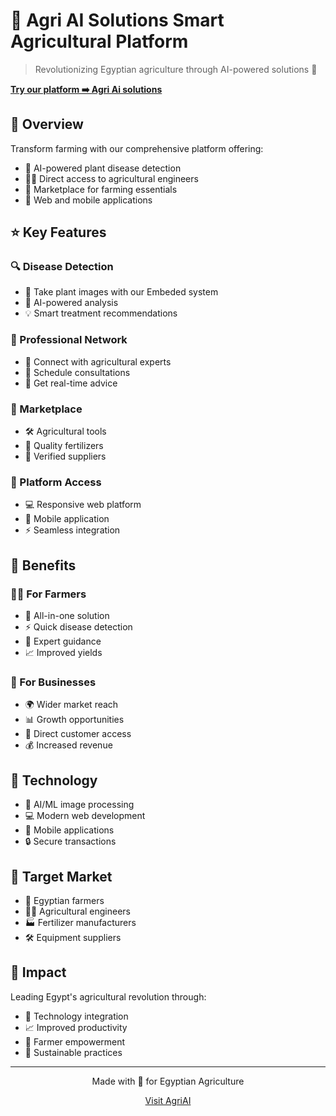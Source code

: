 # 🌾 Agri AI Solutions Smart Agricultural Platform

> Revolutionizing Egyptian agriculture through AI-powered solutions 🚀

**[Try our platform ➡️ Agri Ai solutions](https://agriai-ten.vercel.app/)**

## 🎯 Overview
Transform farming with our comprehensive platform offering:
- 🤖 AI-powered plant disease detection
- 👨‍🌾 Direct access to agricultural engineers
- 🏪 Marketplace for farming essentials
- 📱 Web and mobile applications

## ⭐ Key Features

### 🔍 Disease Detection
- 📸 Take plant images with our Embeded system 
- 🧠 AI-powered analysis
- 💡 Smart treatment recommendations

### 👥 Professional Network
- 🤝 Connect with agricultural experts
- 📅 Schedule consultations
- 💬 Get real-time advice

### 🛒 Marketplace
- 🛠️ Agricultural tools
- 🌱 Quality fertilizers
- 🤝 Verified suppliers

### 📱 Platform Access
- 💻 Responsive web platform
- 📱 Mobile application
- ⚡ Seamless integration

## 💪 Benefits

### 👨‍🌾 For Farmers
- 🎯 All-in-one solution
- ⚡ Quick disease detection
- 👥 Expert guidance
- 📈 Improved yields

### 💼 For Businesses
- 🌍 Wider market reach
- 📊 Growth opportunities
- 🤝 Direct customer access
- 💰 Increased revenue

## 🔧 Technology
- 🧠 AI/ML image processing
- 💻 Modern web development
- 📱 Mobile applications
- 🔒 Secure transactions

## 🎯 Target Market
- 🌾 Egyptian farmers
- 👨‍🌾 Agricultural engineers
- 🏭 Fertilizer manufacturers
- 🛠️ Equipment suppliers

## 🌟 Impact
Leading Egypt's agricultural revolution through:
- 🚀 Technology integration
- 📈 Improved productivity
- 💪 Farmer empowerment
- 🌱 Sustainable practices

---
<div align="center">
Made with 💚 for Egyptian Agriculture

[Visit AgriAI](https://agriai-ten.vercel.app/)
</div>
